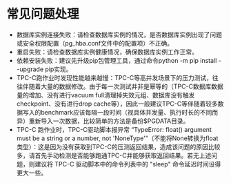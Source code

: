 # 常见问题处理

-   数据库实例连接失败：请检查数据库实例的情况，是否数据库实例出现了问题或安全权限配置（pg\_hba.conf文件中的配置项）不正确。
-   重启失败：请检查数据库实例健康情况，确保数据库实例工作正常。
-   依赖安装失败：建议先升级pip包管理工具，通过命令python -m pip install --upgrade pip实现。
-   TPC-C跑作业时发现性能越来越慢：TPC-C等高并发场景下的压力测试，往往伴随着大量的数据修改。由于每一次测试并非是幂等的（TPC-C数据库数据量的增加、没有进行vacuum full清理掉失效元组、数据库没有触发checkpoint、没有进行drop cache等），因此一般建议TPC-C等伴随着较多数据写入的benchmark应该每隔一段时间（视具体并发量、执行时长的不同而异）重新导入一次数据，比较简单的方法是备份$PGDATA目录。
-   TPC-C 跑作业时，TPC-C驱动脚本报异常 “TypeError: float\(\) argument must be a string or a number, not 'NoneType'”（不能将None转换为float类型）：这是因为没有获取到TPC-C的压测返回结果，造成该问题的原因比较多，请首先手动检测是否能够跑通TPC-C并能够获取返回结果。若无上述问题，则建议将 TPC-C 驱动脚本中的命令列表中的 "sleep" 命令延迟时间设得更大一些。
